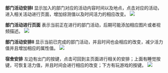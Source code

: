  **部门活动安排I**
显示加入的部门对应的活动内容时间以及地点，点击对应的活动，进入相关活动进行页面，增加综测值以及时间活力的相应改变。
![](http://images2017.cnblogs.com/blog/887378/201710/887378-20171019205059256-1026263959.png )

**部门活动进行页面**
表示当前正在进行的部门活动，后期可能添加相应图片或者视频描述。
![](http://images2017.cnblogs.com/blog/887378/201710/887378-20171019205104412-1351152649.png )

**部门活动安排II**
显示当前已完成的部门活动，并且时间也会相应的改变，减少活力值并且增加相应的属性值。
![](http://images2017.cnblogs.com/blog/887378/201710/887378-20171019205113287-504316483.png )

**宿舍安排**
左边有出门的按键，点击可回到主页面进行相关的安排；上面有睡觉按键，可恢复活力值，并且时间会进行相应的改变；下方有玩游戏的按键。
![](http://images2017.cnblogs.com/blog/887378/201710/887378-20171019185957974-1679213145.png )